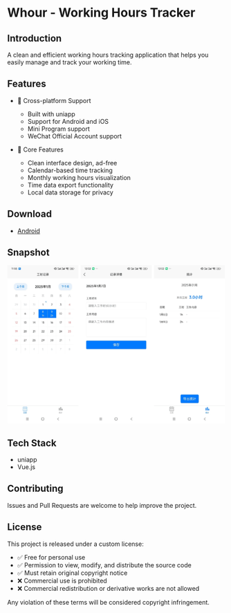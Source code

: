 # Whour -  Working Hours Tracker

## Introduction

A clean and efficient working hours tracking application that helps you easily manage and track your working time.

## Features

- 📱 Cross-platform Support
  - Built with uniapp
  - Support for Android and iOS
  - Mini Program support
  - WeChat Official Account support

- 💼 Core Features
  - Clean interface design, ad-free
  - Calendar-based time tracking
  - Monthly working hours visualization
  - Time data export functionality
  - Local data storage for privacy

## Download

- [Android](https://pan.baidu.com/s/11dhuGnhKtOc-aLzuNaTzrw?pwd=5zyn) 

## Snapshot

![image](static/snapshot.png)

## Tech Stack
- uniapp
- Vue.js

## Contributing

Issues and Pull Requests are welcome to help improve the project.

## License

This project is released under a custom license:
- ✅ Free for personal use
- ✅ Permission to view, modify, and distribute the source code
- ✅ Must retain original copyright notice
- ❌ Commercial use is prohibited
- ❌ Commercial redistribution or derivative works are not allowed

Any violation of these terms will be considered copyright infringement.

  